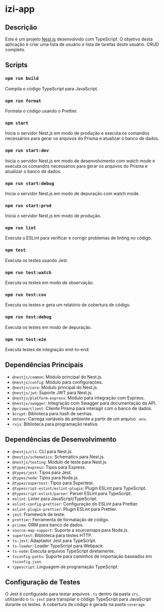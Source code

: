 # izi-app

## Descrição
Este é um projeto [Nest.js](https://nestjs.com/) desenvolvido com TypeScript. O objetivo desta aplicação é criar uma lista de usuário e lista de tarefas deste usuário. CRUD completo.
## Scripts

### `npm run build`

Compila o código TypeScript para JavaScript.

### `npm run format`

Formata o código usando o Prettier.

### `npm start`

Inicia o servidor Nest.js em modo de produção e executa os comandos necessários para gerar os arquivos do Prisma e atualizar o banco de dados.

### `npm run start:dev`

Inicia o servidor Nest.js em modo de desenvolvimento com watch mode e executa os comandos necessários para gerar os arquivos do Prisma e atualizar o banco de dados.

### `npm run start:debug`

Inicia o servidor Nest.js em modo de depuração com watch mode.

### `npm run start:prod`

Inicia o servidor Nest.js em modo de produção.

### `npm run lint`

Executa o ESLint para verificar e corrigir problemas de linting no código.

### `npm test`

Executa os testes usando Jest.

### `npm run test:watch`

Executa os testes em modo de observação.

### `npm run test:cov`

Executa os testes e gera um relatório de cobertura de código.

### `npm run test:debug`

Executa os testes em modo de depuração.

### `npm run test:e2e`

Executa testes de integração end-to-end.

## Dependências Principais

- `@nestjs/common`: Módulo principal do Nest.js.
- `@nestjs/config`: Módulo para configurações.
- `@nestjs/core`: Módulo principal do Nest.js.
- `@nestjs/jwt`: Suporte JWT para Nest.js.
- `@nestjs/platform-express`: Módulo para integração com Express.
- `@nestjs/swagger`: Integração com Swagger para documentação da API.
- `@prisma/client`: Cliente Prisma para interagir com o banco de dados.
- `bcrypt`: Biblioteca para hash de senhas.
- `dotenv`: Carrega variáveis de ambiente a partir de um arquivo `.env`.
- `rxjs`: Biblioteca para programação reativa.

## Dependências de Desenvolvimento

- `@nestjs/cli`: CLI para Nest.js.
- `@nestjs/schematics`: Schematics para Nest.js.
- `@nestjs/testing`: Módulo de teste para Nest.js.
- `@types/express`: Tipos para Express.
- `@types/jest`: Tipos para Jest.
- `@types/node`: Tipos para Node.js.
- `@types/supertest`: Tipos para Supertest.
- `@typescript-eslint/eslint-plugin`: Plugin ESLint para TypeScript.
- `@typescript-eslint/parser`: Parser ESLint para TypeScript.
- `eslint`: Linter para JavaScript/TypeScript.
- `eslint-config-prettier`: Configuração do ESLint para Prettier.
- `eslint-plugin-prettier`: Plugin ESLint para Prettier.
- `jest`: Framework de teste.
- `prettier`: Ferramenta de formatação de código.
- `prisma`: ORM para banco de dados.
- `source-map-support`: Suporte a sourcemaps para Node.js.
- `supertest`: Biblioteca para testes HTTP.
- `ts-jest`: Adaptador Jest para TypeScript.
- `ts-loader`: Loader TypeScript para Webpack.
- `ts-node`: Executa arquivos TypeScript diretamente.
- `tsconfig-paths`: Suporte para caminhos de importação baseados em `tsconfig.json`.
- `typescript`: Linguagem de programação TypeScript.

## Configuração de Testes

O Jest é configurado para testar arquivos `.ts` dentro da pasta `src`, utilizando o `ts-jest` para transpilar o código TypeScript para JavaScript durante os testes. A cobertura de código é gerada na pasta `coverage`.

